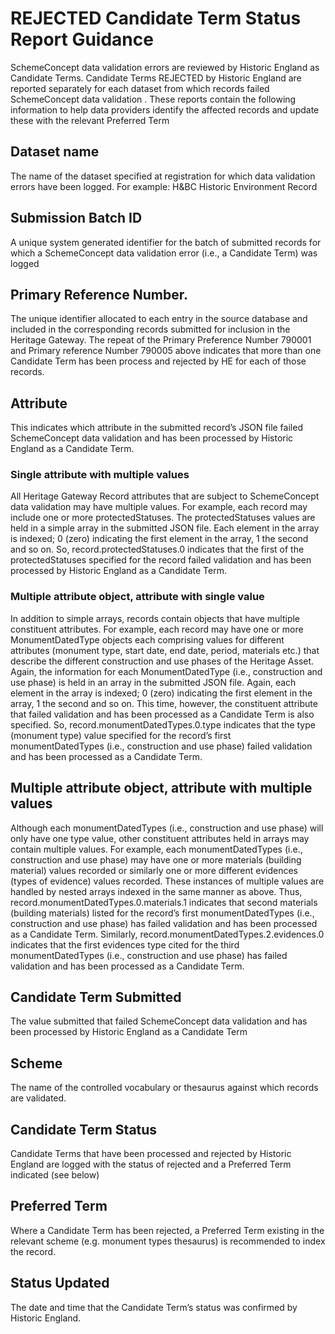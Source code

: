 # REJECTED Candidate Term Status Report Guidance
SchemeConcept data validation errors are reviewed by Historic England as Candidate Terms. Candidate Terms REJECTED by Historic England are reported separately for each dataset from which records failed SchemeConcept data validation . These reports contain the following information to help data providers identify the affected records and update these with the relevant Preferred Term 

## Dataset name
The name of the dataset specified at registration for which data validation errors have been logged. For example: H&BC Historic Environment Record
## Submission Batch ID
A unique system generated identifier for the batch of submitted records for which a SchemeConcept data validation error (i.e., a Candidate Term) was logged
## Primary Reference Number.
The unique identifier allocated to each entry in the source database and included in the corresponding records submitted for inclusion in the Heritage Gateway. The repeat of the Primary Preference Number 790001 and Primary reference Number 790005 above indicates that more than one Candidate Term has been process and rejected by HE for each of those records.
## Attribute
This indicates which attribute in the submitted record’s JSON file failed SchemeConcept data validation and has been processed by Historic England as a Candidate Term. 
### Single attribute with multiple values
All Heritage Gateway Record attributes that are subject to SchemeConcept data validation may have multiple values. 
For example, each record may include one or more protectedStatuses. The protectedStatuses values are held in a simple array in the submitted JSON file. Each element in the array is indexed; 0 (zero) indicating the first element in the array, 1 the second and so on. 
So, record.protectedStatuses.0 indicates that the first of the protectedStatuses specified for the record failed validation and has been processed by Historic England as a Candidate Term.
### Multiple attribute object, attribute with single value
In addition to simple arrays, records contain objects that have multiple constituent attributes. For example, each record may have one or more MonumentDatedType objects each comprising values for different attributes (monument type, start date, end date, period, materials etc.) that describe the different construction and use phases of the Heritage Asset. 
Again, the information for each MonumentDatedType (i.e., construction and use phase) is held in an array in the submitted JSON file. Again, each element in the array is indexed; 0 (zero) indicating the first element in the array, 1 the second and so on. This time, however, the constituent attribute that failed validation and has been processed as a Candidate Term is also specified. 
So, record.monumentDatedTypes.0.type indicates that the type (monument type) value specified for the record’s first monumentDatedTypes (i.e., construction and use phase) failed validation and has been processed as a Candidate Term.

## Multiple attribute object, attribute with multiple values
Although each monumentDatedTypes (i.e., construction and use phase) will only have one type value, other constituent attributes held in arrays may contain multiple values. For example, each monumentDatedTypes (i.e., construction and use phase) may have one or more materials (building material) values recorded or similarly one or more different evidences (types of evidence) values recorded. These instances of multiple values are handled by nested arrays indexed in the same manner as above.
Thus, record.monumentDatedTypes.0.materials.1 indicates that second materials (building materials) listed for the record’s first monumentDatedTypes (i.e., construction and use phase) has failed validation and has been processed as a Candidate Term.
Similarly, record.monumentDatedTypes.2.evidences.0 indicates that the first evidences type cited for the third monumentDatedTypes (i.e., construction and use phase) has failed validation and has been processed as a Candidate Term.
## Candidate Term Submitted
The value submitted that failed SchemeConcept data validation and has been processed by Historic England as a Candidate Term
## Scheme
The name of the controlled vocabulary or thesaurus against which records are validated.
## Candidate Term Status
Candidate Terms that have been processed and rejected by Historic England are logged with the status of rejected and a Preferred Term indicated (see below)
## Preferred Term
Where a Candidate Term has been rejected, a Preferred Term existing in the relevant scheme (e.g. monument types thesaurus) is recommended to index the record. 
## Status Updated
The date and time that the Candidate Term’s status was confirmed by Historic England.

